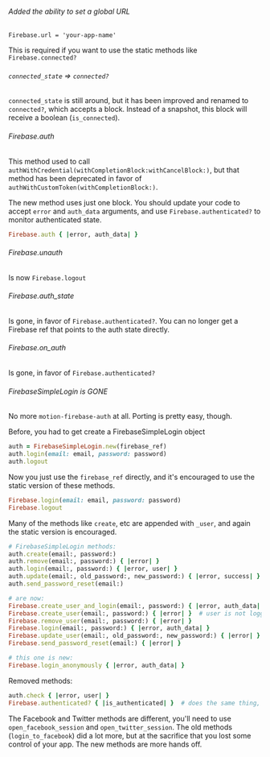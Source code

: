 ###### Added the ability to set a global URL

`Firebase.url = 'your-app-name'`

This is required if you want to use the static methods like `Firebase.connected?`

###### `connected_state` => `connected?`

`connected_state` is still around, but it has been improved and renamed to
`connected?`, which accepts a block.  Instead of a snapshot, this block will
receive a boolean (`is_connected`).

###### Firebase.auth

This method used to call `authWithCredential(withCompletionBlock:withCancelBlock:)`,
but that method has been deprecated in favor of `authWithCustomToken(withCompletionBlock:)`.

The new method uses just one block.  You should update your code to accept
`error` and `auth_data` arguments, and use `Firebase.authenticated?` to monitor
authenticated state.

```ruby
Firebase.auth { |error, auth_data| }
```

###### Firebase.unauth

Is now `Firebase.logout`

###### Firebase.auth_state

Is gone, in favor of `Firebase.authenticated?`.  You can no longer get a
Firebase ref that points to the auth state directly.

###### Firebase.on_auth

Is gone, in favor of `Firebase.authenticated?`

###### FirebaseSimpleLogin is GONE

No more `motion-firebase-auth` at all.  Porting is pretty easy, though.

Before, you had to get create a FirebaseSimpleLogin object

```ruby
auth = FirebaseSimpleLogin.new(firebase_ref)
auth.login(email: email, password: password)
auth.logout
```

Now you just use the `firebase_ref` directly, and it's encouraged to use the
static version of these methods.

```ruby
Firebase.login(email: email, password: password)
Firebase.logout
```

Many of the methods like `create`, etc are appended with `_user`, and again the
static version is encouraged.

```ruby
# FirebaseSimpleLogin methods:
auth.create(email:, password:)
auth.remove(email:, password:) { |error| }
auth.login(email:, password:) { |error, user| }
auth.update(email:, old_password:, new_password:) { |error, success| }
auth.send_password_reset(email:)

# are now:
Firebase.create_user_and_login(email:, password:) { |error, auth_data| }
Firebase.create_user(email:, password:) { |error| }  # user is not logged in!
Firebase.remove_user(email:, password:) { |error| }
Firebase.login(email:, password:) { |error, auth_data| }
Firebase.update_user(email:, old_password:, new_password:) { |error| }
Firebase.send_password_reset(email:) { |error| }

# this one is new:
Firebase.login_anonymously { |error, auth_data| }
```

Removed methods:

```ruby
auth.check { |error, user| }
Firebase.authenticated? { |is_authenticated| }  # does the same thing, pretty much
```

The Facebook and Twitter methods are different, you'll need to use
`open_facebook_session` and `open_twitter_session`.  The old methods
(`login_to_facebook`) did a lot more, but at the sacrifice that you lost some
control of your app.  The new methods are more hands off.
